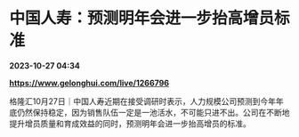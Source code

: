 # 中国人寿：预测明年会进一步抬高增员标准

**2023-10-27 04:34**

**https://www.gelonghui.com/live/1266796**

格隆汇10月27日｜中国人寿近期在接受调研时表示，人力规模公司预测到今年年底仍然保持稳定，因为销售队伍一定是一池活水，不可能只进不出。公司在不断地提升增员质量和育成效益的同时，预测明年会进一步抬高增员的标准。
